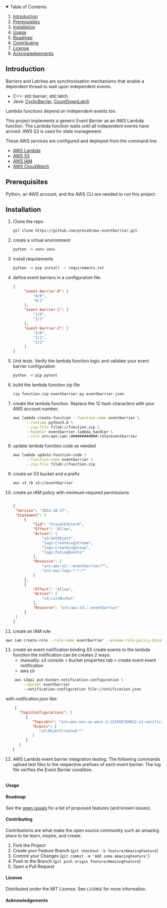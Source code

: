 


<!-- TABLE OF CONTENTS -->
<details open="open">
  <summary>Table of Contents</summary>
  <ol>
    <li><a href="#Introduction">Introduction</a></li>
     <li><a href="#prerequisites">Prerequisites</a></li>
     <li><a href="#installation">Installation</a></li>
    <li><a href="#usage">Usage</a></li>
    <li><a href="#roadmap">Roadmap</a></li>
    <li><a href="#contributing">Contributing</a></li>
    <li><a href="#license">License</a></li>
    <li><a href="#acknowledgements">Acknowledgements</a></li>
  </ol>
</details>



## Introduction


Barriers and Latches are synchronisation mechanisms that enable 
a dependent thread to wait upon independent events. 


* C++: std::barrier, std::latch
* Java: [CyclicBarrier](https://docs.oracle.com/en/java/javase/15/docs/api/java.base/java/util/concurrent/CyclicBarrier.html), [CountDownLatch](https://docs.oracle.com/en/java/javase/15/docs/api/java.base/java/util/concurrent/CountDownLatch.html)

Lambda functions depend on independent events too.

This project implements a generic Event Barrier as an AWS Lambda function.
The Lambda function waits until all independent events have arrived.
AWS S3 is used for state management.


These AWS services are configured and deployed from the command line 

* [AWS Lambda](https://aws.amazon.com/lambda/)
* [AWS S3](https://aws.amazon.com/s3/)
* [AWS IAM](https://aws.amazon.com/iam/)
* [AWS CloudWatch](https://aws.amazon.com/cloudwatch/)


## Prerequisites

Python, an AWS account, and the AWS CLI are needed to run this project.

## Installation

1. Clone the repo
   ```sh
   git clone https://github.com/press0/aws-eventbarrier.git
   ```

2. create a virtual environment
   ```sh
   python -m venv venv
   ```
2. install requirements
   ```sh
   python -m pip install -r requirements.txt
   ```
3. define event barriers in a configuration file.  
   ```json
   {
        "event-barrier-0": [
            "0/0",
            "0/1"
        ],
        "event-barrier-1": [
            "1/0",
            "1/1"
        ],
        "event-barrier-2": [
            "2/0",
            "2/1",
            "2/2"
        ]
   }

4. Unit tests. Verify the lambda function logic and validate your event barrier configuration 
   ```sh
   python -m pip pytest
   ```
5. build the lambda function zip file
   ```sh
   zip function.zip eventbarrier.py eventbarrier.json 
   ```

6. create the lambda function.  Replace the 12 hash characters with your AWS account number.

   ```sh
   aws lambda create-function --function-name eventbarrier \
         --runtime python3.8 \
         --zip-file fileb://function.zip \
         --handler eventbarrier.lambda_handler \
         --role arn:aws:iam::############:role/eventbarrier 
   ```
7. update lambda function code as needed
   ```sh
   aws lambda update-function-code \
         --function-name eventbarrier \
         --zip-file fileb://function.zip
   ```

8. create an S3 bucket and a prefix
   ```sh
   aws s3 rb s3://eventbarrier
   

   ```
9. create an IAM policy with minimum required permissions
   ```json

   {
    "Version": "2012-10-17",
    "Statement": [
        {
            "Sid": "VisualEditor0",
            "Effect": "Allow",
            "Action": [
                "s3:GetObject",
                "logs:CreateLogStream",
                "logs:CreateLogGroup",
                "logs:PutLogEvents"
            ],
            "Resource": [
                "arn:aws:s3:::eventbarrier/*",
                "arn:aws:logs:*:*:*"
            ]
        },
        {
            "Effect": "Allow",
            "Action": [
                "s3:ListBucket"
            ],
            "Resource": "arn:aws:s3:::eventbarrier"
        }
    ]
   }
   ```

10. create an IAM role
   ```sh
   aws iam create-role --role-name eventbarrier --assume-role-policy-document file://eventbarrier-policy.json

   ```
11. create an event notification binding S3 create events to the lambda function
    the notification can be creates 2 ways:
    - manually: s3 console > bucket properties tab > create event event notification
    - aws cli
```sh
    aws s3api put-bucket-notification-configuration \
        --bucket eventbarrier 
        --notification-configuration file://notification.json
   ```
   with notification.json like:

   ```json
       {
         "TopicConfigurations": [
            {
               "TopicArn": "arn:aws:sns:us-west-2:123456789012:s3-notification-topic",
               "Events": [
                  "s3:ObjectCreated:*"
               ]
            }
         ]
      }

   ```


12. AWS Lambda event barrier integration testing. 
    The following commands upload test files to the respective prefixes of each event barrier.
    The log file verifies the Event Barrier condition. 
   ```sh


   ```

#### Usage



#### Roadmap

See the [open issues](https://github.com/press0/aws-lambda-eventbarrier/issues) for a list of proposed features (and known issues).


#### Contributing

Contributions are what make the open source community such an amazing place to be learn, inspire, and create.

1. Fork the Project
2. Create your Feature Branch (`git checkout -b feature/AmazingFeature`)
3. Commit your Changes (`git commit -m 'Add some AmazingFeature'`)
4. Push to the Branch (`git push origin feature/AmazingFeature`)
5. Open a Pull Request



<!-- LICENSE -->
#### License

Distributed under the MIT License. See `LICENSE` for more information.




<!-- ACKNOWLEDGEMENTS -->
#### Acknowledgements

